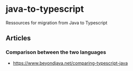 # java-to-typescript
Ressources for migration from Java to Typescript

## Articles

### Comparison between the two languages

- https://www.beyondjava.net/comparing-typescript-java
